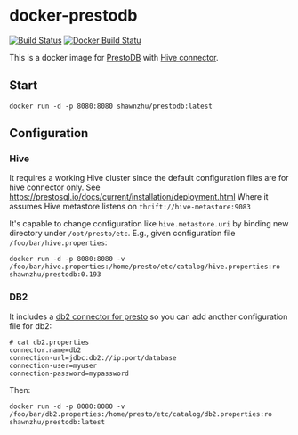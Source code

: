 # docker-prestodb

[![Build Status](https://travis-ci.org/IBM/docker-prestodb.svg?branch=master)](https://travis-ci.org/IBM/docker-prestodb)
[![Docker Build Statu](https://img.shields.io/docker/build/shawnzhu/prestodb.svg)](https://hub.docker.com/r/shawnzhu/prestodb/)

This is a docker image for [PrestoDB](https://prestosql.io/) with [Hive connector](https://prestosql.io/docs/current/connector/hive.html).

## Start

```SHELL
docker run -d -p 8080:8080 shawnzhu/prestodb:latest
```

## Configuration

### Hive

It requires a working Hive cluster since the default configuration files are for hive connector only. See https://prestosql.io/docs/current/installation/deployment.html Where it assumes Hive metastore listens on `thrift://hive-metastore:9083`

It's capable to change configuration like `hive.metastore.uri` by binding new directory under `/opt/presto/etc`. E.g., given configuration file `/foo/bar/hive.properties`:

```SHELL
docker run -d -p 8080:8080 -v /foo/bar/hive.properties:/home/presto/etc/catalog/hive.properties:ro shawnzhu/prestodb:0.193
``` 

### DB2

It includes a [db2 connector for presto](https://github.com/IBM/presto-db2) so you can add another configuration file for db2:

```
# cat db2.properties
connector.name=db2
connection-url=jdbc:db2://ip:port/database
connection-user=myuser
connection-password=mypassword
```

Then:

```SHELL
docker run -d -p 8080:8080 -v /foo/bar/db2.properties:/home/presto/etc/catalog/db2.properties:ro shawnzhu/prestodb:latest
```